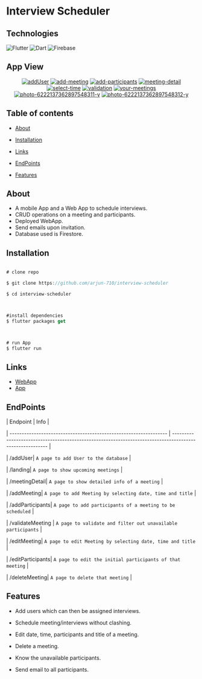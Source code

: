 # Interview Scheduler

## Technologies

![Flutter](https://img.shields.io/badge/Flutter-02569B?style=flat&logo=flutter&logoColor=white) ![Dart](https://img.shields.io/badge/Dart-0175C2?style=flat&logo=flutter&logoColor=white) ![Firebase](https://img.shields.io/badge/firebase-ffca28?style=flat&logo=firebase&logoColor=white)

## App View

<div  align="center">

<a href="https://ibb.co/wCbjz5j"><img src="https://i.ibb.co/QnqtKyt/addUser.jpg" alt="addUser" border="0"></a>
<a href="https://ibb.co/NTvqJJS"><img src="https://i.ibb.co/MBvHtt6/add-meeting.jpg" alt="add-meeting" border="0"></a>
<a href="https://ibb.co/4J9WtCS"><img src="https://i.ibb.co/rvTk0qp/add-participants.jpg" alt="add-participants" border="0"></a>
<a href="https://ibb.co/0MZ8yh8"><img src="https://i.ibb.co/swQk9yk/meeting-detail.jpg" alt="meeting-detail" border="0"></a>
<a href="https://ibb.co/VmZ4F33"><img src="https://i.ibb.co/gVpK066/select-time.jpg" alt="select-time" border="0"></a>
<a href="https://ibb.co/wQBFMBw"><img src="https://i.ibb.co/6tr7gr1/validation.jpg" alt="validation" border="0"></a>
<a href="https://ibb.co/8Bc6tNG"><img src="https://i.ibb.co/N3SZbtf/your-meetings.jpg" alt="your-meetings" border="0"></a>
<a href="https://ibb.co/zPmwQws"><img src="https://i.ibb.co/RQgWYW2/photo-6222137362897548311-y.jpg" alt="photo-6222137362897548311-y" border="0"></a>
<a href="https://ibb.co/4Z62fTB"><img src="https://i.ibb.co/Y7zXWkv/photo-6222137362897548312-y.jpg" alt="photo-6222137362897548312-y" border="0"></a>

</div>

## Table of contents

- [About](#about)

- [Installation](#installation)

- [Links](#links)

- [EndPoints](#EndPoints)

- [Features](#Features)

## About

- A mobile App and a Web App to schedule interviews.
- CRUD operations on a meeting and participants.
- Deployed WebApp.
- Send emails upon invitation.
- Database used is Firestore.

## Installation

```js

# clone repo

$ git clone https://github.com/arjun-710/interview-scheduler

$ cd interview-scheduler



#install dependencies
$ flutter packages get



# run App
$ flutter run
```

## Links

- [WebApp](https://interview-scheduler-710.web.app/)
- [App](https://drive.google.com/drive/folders/1-Wo2_0PXO2VM7r1j0_wgbVTORuwN0hex?usp=sharing)

## EndPoints

| Endpoint | Info |

| ----------------------------------------------------------------- | -------------------------------------------------------------------------------------------------------- |

| /addUser| `A page to add User to the database` |

| /landing| `A page to show upcoming meetings` |

| /meetingDetail| `A page to show detailed info of a meeting` |

| /addMeeting| `A page to add Meeting by selecting date, time and title` |

| /addParticipants| `A page to add participants of a meeting to be scheduled` |

| /validateMeeting | `A page to validate and filter out unavailable participants` |

| /editMeeting| `A page to edit Meeting by selecting date, time and title` |

| /editParticipants| `A page to edit the initial participants of that meeting` |

| /deleteMeeting| `A page to delete that meeting` |

## Features

- Add users which can then be assigned interviews.

- Schedule meeting/interviews without clashing.

- Edit date, time, participants and title of a meeting.

- Delete a meeting.

- Know the unavailable participants.

- Send email to all participants.
